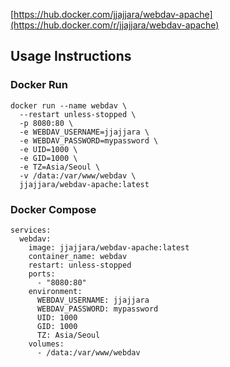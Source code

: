 [https://hub.docker.com/jjajjara/webdav-apache](https://hub.docker.com/r/jjajjara/webdav-apache)

<h2>Usage Instructions</h2>

<h3>Docker Run</h3>
<pre><code>docker run --name webdav \
  --restart unless-stopped \
  -p 8080:80 \
  -e WEBDAV_USERNAME=jjajjara \
  -e WEBDAV_PASSWORD=mypassword \
  -e UID=1000 \
  -e GID=1000 \
  -e TZ=Asia/Seoul \
  -v /data:/var/www/webdav \
  jjajjara/webdav-apache:latest
</code></pre>

<h3>Docker Compose</h3>
<pre><code>services:
  webdav:
    image: jjajjara/webdav-apache:latest 
    container_name: webdav
    restart: unless-stopped
    ports:
      - "8080:80"
    environment:
      WEBDAV_USERNAME: jjajjara
      WEBDAV_PASSWORD: mypassword 
      UID: 1000
      GID: 1000
      TZ: Asia/Seoul
    volumes:
      - /data:/var/www/webdav
</code></pre>
